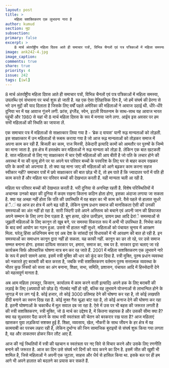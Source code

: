 ```yaml
---
layout: post
title: >
    महिला सशक्तिकरण एक लुभावना नारा है
author: kumud
section: मुद्दा
subsection:
primary: false
excerpt: >
    8 मार्च अंतर्राष्ट्रीय महिला दिवस आते ही समाचार पत्रों, विभिन्न चैनलों एवं पत्र पत्रिकाओं में महिला समस्या, उपलब्धि एवं संभावना पर चर्चा शुरू हो जाती है. यह एक ऐसा ऐतिहासिक दिन है, जो हमें संघर्ष की प्रेरणा से भरे ...
image: ank242-4.jpg
image_caption:
comments: true
share: true
priority: 4
issue: 242
tags: [iwl]
---
```


8 मार्च अंतर्राष्ट्रीय महिला दिवस आते ही समाचार पत्रों, विभिन्न चैनलों एवं पत्र पत्रिकाओं में महिला समस्या, उपलब्धि एवं संभावना पर चर्चा शुरू हो जाती है. यह एक ऐसा ऐतिहासिक दिन है, जो हमें संघर्ष की प्रेरणा से भरे उन मुद्दों की याद दिलाता है जिसके लिए वर्षों पहले अमेरिका की महिलाओं ने आवाज उठाई थी. धीरे-धीरे दुनिया भर में यह आवाज गूंजने लगी. फ्रांस, इंग्लैंड, स्पेन, इटली वियतनाम के साथ-साथ यह आवाज भारत पहुंची और 1980 से यहां भी 8 मार्च महिला दिवस के रूप में मनाया जाने लगा. आईय इस अवसर पर हम सभी महिलाओं की स्थिति का जायजा लें.

एक समाचार पत्र में महिलाओं से साक्षात्कार लिया गया है - ‘ब्रेक द वायस’ यानी रूढ़ मान्यताओं को तोड़ती. इस साक्षात्कार में उन महिलाओं से रूबरू कराया गया है जो आज रूढ़  मान्यताओं को तोड़कर समाज में अपना काम कर रही हैं. बिजली का काम, राज मिस्त्री, ठेकेदारी इत्यादि कामों को आमतौर पर पुरुषों के जिम्मे का माना जाता है. इस क्षेत्र में हस्तक्षेप कर महिलाओं ने रूढ़ मान्यता को तोड़ा है. लेकिन एक बात खटकती है. सात महिलाओं से लिए गए साक्षात्कार में चार ऐसी महिलाओं की आप बीती है जो पति के लचार होने की अवस्था में या की मृत्यु होने पर या अपने घर परिवार बच्चों के परवरिश के लिए घर से बाहर कदम रखकर पति के कामों को अपनाया है. तो क्या यह माना जाए की महिलाओं को आगे बढ़कर काम करना सहज स्वीकार नहीं? समाचार पत्रों में छपे साक्षात्कार की बात छोड़ भी दें, तो हम पाते हैं कि ज्यादातर घरों में पति ही काम करते हैं और महिला घर परिवार बच्चों की देखभाल करती हैं. यही मान्यता चली आ रही है.

महिला घर परिवार बच्चों की देखभाल करती है. भरी दुनिया से अनभिज्ञ रहती है. विशेष परिस्थितियों में अचानक उनको बाहर की दुनिया में कदम रखना कितना कठिन होता होगा, इसका अंदाजा लगाया जा सकता है. क्या यह अच्छा नहीं होता कि पति की उपस्थिति में वह बाहर का भी काम करे. वैसे पहले से हालात सुधरे हंै.ं वह आज हर क्षेत्र में आगे बढ़ रही है, लेकिन पुरुष प्रधान समाज की मानसिकता ऐसी की उनकी समस्याओं का अंत नहीं हो रहा है. सारी जिंदगी उसे अपने अस्तित्व को बचाने एवं अपनी जान की हिफाजत अपने सम्मान के लिए लगा देना पड़ता है. भ्रूण हत्या, दहेज उत्पीड़न, डायन प्रथा आदि ढेरांे समस्याओं से जूझती महिलाओं के लिए कानून तो खूब बने, पर समस्या विकराल रूप में अभी भी उपस्थित है.
निर्भया कांड के बाद वर्मा आयोग का गठन हुआ. उससे भी हालत नहीं सुधरे. महिलाओं को पंचायत चुनाव में आरक्षण मिला. घरेलू हिंसा अधिनियम बना एवं अब देश के सांसदों एवं विधायकों में भी आरक्षण की बात हो रही है. इन समस्याओं का समाधान कानून द्वारा नहीं हो सकता. यह काफी नहीं. कानून का डर तो रहे, पर उसे समाज सम्मत बनाना होगा. इसका दायित्व सरकार पर, हमारा, समाज का, सब पर है. सरकार द्वारा चलाए जा रहे कार्यक्रम सिर्फ औपचारिक घोषणा मात्र बन कर रह जाते हैं. 2001 में महिला सशक्तिकरण एक लुभावने नारे के रूप में हमारे सामने आया.  इसमें स्त्री मुक्ति की धार को कुंद कर दिया है. स्त्री मुक्ति, पुरुष प्रधान व्यवस्था को नकारते हुए बराबरी की बात करता है, जबकि स्त्री सशक्तिकरण वर्तमान पुरुष सत्तात्मक व्यवस्था के भीतर कुछ स्त्रियों को सत्ता का अंग बनाना, शिक्षा, सभा, समिति, प्रशासन, पंचायत आदि में हिस्सेदारी देने को महत्वपूर्ण मानता है.

अब आम महिला (मजदूर, किसान, कार्यालय में काम करने वाली इत्यादि) अपने हक के लिए बराबरी की लड़ाई के लिए (अपवादों को छोड़ दें) गोलबंद नहीं हो रही, बल्कि वह लुभावने योजनाओं से लाभान्वित होने के जुगाड़ में पर लग गई है. कोई हजार, तो कोई 3000 प्रतिमाह देने की घोषणा कर रहा है, तो कोई लखपति दीदी बनाने का स्वप्न दिख रहा है. कोई मुफ्त गैस चूल्हा बांट रहा है, तो कोई अनाज देने की घोषणा कर रहा है. इतनी घोषणाओं के चकाचैंध में मूल सवाल दब जा रहा है. ऐसे में उस पर भी बहस की जरूरत लगती है की स्त्री सशक्तिकरण, स्त्री मुक्ति, जो 8 मार्च का उद्देश्य है, में कितना सहायक है और उसकी सीमा क्या है? क्या वह सुअवसर पैदा करने के साथ स्त्री स्वतंत्रता की चेतन को बरकरार रख पाता है? आज महिलाएं खासकर युवा लड़कियां सशक्त हुई हैं. शिक्षा, व्यवसाय, खेल, नौकरी के साथ जीवन के हर क्षेत्र में वह कामयाबी का परचम लहरा रही है, लेकिन दुर्भाग्य की जिन सामाजिक बुराइयों से संघर्ष शुरू किया गया लगता है, वह और ताकतवर होकर फिर लौट आए हैं.

आज की नई स्थितियों में स्त्री की पहचान व स्वतंत्रता पर नए सिरे से विचार करने और उसके लिए रणनीति बनाने की जरूरत है. आज का दिन उसे संघर्ष भरे दिनों को याद करने का दिन है. इसमें जीत की खुशी भी शामिल है, जिसे महिलाओं ने अपनी एक जुटता, साहस और धैर्य से हासिल किया था. इसके बल पर ही हम आगे भी अपने हालात को बदलने का प्रयास कर सकते हैं.